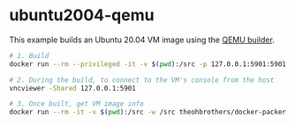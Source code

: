 # ubuntu2004-qemu

This example builds an Ubuntu 20.04 VM image using the [QEMU builder](https://developer.hashicorp.com/packer/plugins/builders/qemu).

```sh
# 1. Build
docker run --rm --privileged -it -v $(pwd):/src -p 127.0.0.1:5901:5901 -w /src -e PACKER_LOG=1 theohbrothers/docker-packer:1.7.7-sops-qemu-ubuntu-20.04 packer build template.json

# 2. During the build, to connect to the VM's console from the host
vncviewer -Shared 127.0.0.1:5901

# 3. Once built, get VM image info
docker run --rm -it -v $(pwd):/src -w /src theohbrothers/docker-packer:1.7.7-sops-qemu-ubuntu-20.04 qemu-img info build/*.qcow2
```
